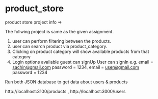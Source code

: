 # product_store

product store project info =>

The follwing project is same as the given assignment.
 1) user can perform filtering between the products.
 2) user can search product via product_category.
 3) Clicking on product category will show available products from that category
 4) Login options available
    guest can signUp
    User can signIn
    e.g.  email = sachin@gmail.com   password = 1234,
          email = user@gmail.com   password = 1234
          

Run both JSON database to get data about users & products

  http://localhost:3100/products ,
  http://localhost:3000/users
  
  
 
  
  
